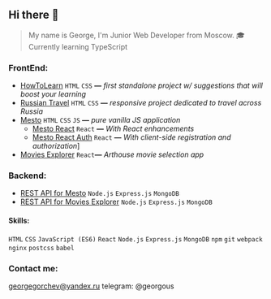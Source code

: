 
## Hi there 👋

> My name is George, I'm Junior Web Developer from Moscow. 
> 🎓 Currently learning TypeScript

### FrontEnd:
* [HowToLearn](https://github.com/GeoGeorgeous/how-to-learn) `HTML` `CSS` **—** *first standalone project w/ suggestions that will boost your learning*
* [Russian Travel](https://github.com/GeoGeorgeous/russian-travel) `HTML` `CSS` **—** *responsive project dedicated to travel across Russia*
* [Mesto](https://github.com/GeoGeorgeous/mesto) `HTML` `CSS` `JS` **—** *pure vanilla JS application*
	- [Mesto React](https://github.com/GeoGeorgeous/mesto-react) `React` **—** *With React enhancements*
	- [Mesto React Auth](https://github.com/GeoGeorgeous/react-mesto-auth) `React` **—** *With client-side registration and authorization*]
* [Movies Explorer](https://github.com/GeoGeorgeous/movies-explorer-frontend) `React`**—** *Arthouse movie selection app*

### Backend:
* [REST API for Mesto](https://github.com/GeoGeorgeous/express-mesto) `Node.js` `Express.js` `MongoDB`
* [REST API for Movies Explorer](https://github.com/GeoGeorgeous/movies-explorer-api) `Node.js` `Express.js` `MongoDB`

#### Skills:
`HTML` `CSS`
`JavaScript (ES6)`
`React`
`Node.js` `Express.js` `MongoDB`
`npm` `git` `webpack` `nginx` `postcss` `babel`

### Contact me:
georgegorchev@yandex.ru
telegram: @georgous
